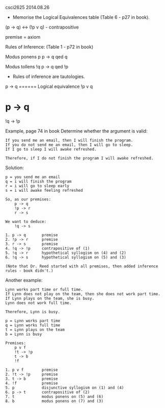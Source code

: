 csci2625
2014.08.26

* Memorise the Logical Equivalences table (Table 6 - p27 in book). 

(p -> q) <-> (!p v q) - contrapositive

premise = axiom

Rules of Inference: (Table 1 - p72 in book)

Modus ponens
    p
    p -> q
    qed q

Modus tollens
    !q
    p -> q
    qed !p

* Rules of inference are tautologies. 

p -> q
======  Logical equivalence
!p v q


 p -> q
========
!q -> !p


Example, page 74 in book
Determine whether the argument is valid: 

    If you send me an email, then I will finish the program.
    If you do not send me an email, then I will go to sleep.
    If I go to sleep I will awake refreshed.

    Therefore, if I do not finish the program I will awake refreshed. 

Solution:

    p = you send me an email
    q = i will finish the program
    r = i will go to sleep early
    s = i will awake feeling refreshed

    So, as our premises: 
        p -> q
        !p -> r
        r -> s

    We want to deduce:
        !q -> s

    1. p -> q       premise
    2. !p -> r      premise
    3. r -> s       premise
    4. !q -> !p     contrapositive of (1)
    5. !q -> r      hypothetical syllogism on (4) and (2)
    6. !q -> s      hypothetical syllogism on (5) and (3)

    (Note that Dr. Reed started with all premises, then added inference 
    rules - book didn't.)


Another example:

    Lynn works part time or full time.
    If Lynn does not play on the team, then she does not work part time.
    If Lynn plays on the team, she is busy.
    Lynn does not work full time. 

    Therefore, Lynn is busy.

    p = Lynn works part time
    q = Lynn works full time
    t = Lynn plays on the team
    b = Lynn is busy

    Premises: 
        p v f
        !t -> !p
        t -> b
        !f

    1. p v f        premise
    2. !t -> !p     premise
    3. t -> b       premise
    4. !f           premise
    5. p            disjunctive syllogism on (1) and (4)
    6. p -> t       contrapositive of (2)
    7. t            modus ponens on (5) and (6)
    8. b            modus ponens on (7) and (3)
